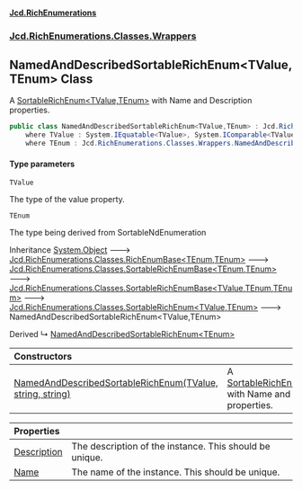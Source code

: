 #### [Jcd.RichEnumerations](index.md 'index')
### [Jcd.RichEnumerations.Classes.Wrappers](Jcd.RichEnumerations.Classes.Wrappers.md 'Jcd.RichEnumerations.Classes.Wrappers')

## NamedAndDescribedSortableRichEnum<TValue,TEnum> Class

A [SortableRichEnum&lt;TValue,TEnum&gt;](Jcd.RichEnumerations.Classes.SortableRichEnum_TValue,TEnum_.md 'Jcd.RichEnumerations.Classes.SortableRichEnum<TValue,TEnum>')  with Name and Description properties.

```csharp
public class NamedAndDescribedSortableRichEnum<TValue,TEnum> : Jcd.RichEnumerations.Classes.SortableRichEnum<TValue, TEnum>
    where TValue : System.IEquatable<TValue>, System.IComparable<TValue>
    where TEnum : Jcd.RichEnumerations.Classes.Wrappers.NamedAndDescribedSortableRichEnum<TValue, TEnum>, System.IComparable<TEnum>, Jcd.RichEnumerations.Classes.ISortableRichEnumValueProvider<TValue>
```
#### Type parameters

<a name='Jcd.RichEnumerations.Classes.Wrappers.NamedAndDescribedSortableRichEnum_TValue,TEnum_.TValue'></a>

`TValue`

The type of the value property.

<a name='Jcd.RichEnumerations.Classes.Wrappers.NamedAndDescribedSortableRichEnum_TValue,TEnum_.TEnum'></a>

`TEnum`

The type being derived from SortableNdEnumeration

Inheritance [System.Object](https://docs.microsoft.com/en-us/dotnet/api/System.Object 'System.Object') &#129106; [Jcd.RichEnumerations.Classes.RichEnumBase&lt;](Jcd.RichEnumerations.Classes.RichEnumBase_TEnumeration,TEnumeratedItem_.md 'Jcd.RichEnumerations.Classes.RichEnumBase<TEnumeration,TEnumeratedItem>')[TEnum](Jcd.RichEnumerations.Classes.Wrappers.NamedAndDescribedSortableRichEnum_TValue,TEnum_.md#Jcd.RichEnumerations.Classes.Wrappers.NamedAndDescribedSortableRichEnum_TValue,TEnum_.TEnum 'Jcd.RichEnumerations.Classes.Wrappers.NamedAndDescribedSortableRichEnum<TValue,TEnum>.TEnum')[,](Jcd.RichEnumerations.Classes.RichEnumBase_TEnumeration,TEnumeratedItem_.md 'Jcd.RichEnumerations.Classes.RichEnumBase<TEnumeration,TEnumeratedItem>')[TEnum](Jcd.RichEnumerations.Classes.Wrappers.NamedAndDescribedSortableRichEnum_TValue,TEnum_.md#Jcd.RichEnumerations.Classes.Wrappers.NamedAndDescribedSortableRichEnum_TValue,TEnum_.TEnum 'Jcd.RichEnumerations.Classes.Wrappers.NamedAndDescribedSortableRichEnum<TValue,TEnum>.TEnum')[&gt;](Jcd.RichEnumerations.Classes.RichEnumBase_TEnumeration,TEnumeratedItem_.md 'Jcd.RichEnumerations.Classes.RichEnumBase<TEnumeration,TEnumeratedItem>') &#129106; [Jcd.RichEnumerations.Classes.SortableRichEnumBase&lt;](Jcd.RichEnumerations.Classes.SortableRichEnumBase_TEnumeration,TEnumeratedItem_.md 'Jcd.RichEnumerations.Classes.SortableRichEnumBase<TEnumeration,TEnumeratedItem>')[TEnum](Jcd.RichEnumerations.Classes.Wrappers.NamedAndDescribedSortableRichEnum_TValue,TEnum_.md#Jcd.RichEnumerations.Classes.Wrappers.NamedAndDescribedSortableRichEnum_TValue,TEnum_.TEnum 'Jcd.RichEnumerations.Classes.Wrappers.NamedAndDescribedSortableRichEnum<TValue,TEnum>.TEnum')[,](Jcd.RichEnumerations.Classes.SortableRichEnumBase_TEnumeration,TEnumeratedItem_.md 'Jcd.RichEnumerations.Classes.SortableRichEnumBase<TEnumeration,TEnumeratedItem>')[TEnum](Jcd.RichEnumerations.Classes.Wrappers.NamedAndDescribedSortableRichEnum_TValue,TEnum_.md#Jcd.RichEnumerations.Classes.Wrappers.NamedAndDescribedSortableRichEnum_TValue,TEnum_.TEnum 'Jcd.RichEnumerations.Classes.Wrappers.NamedAndDescribedSortableRichEnum<TValue,TEnum>.TEnum')[&gt;](Jcd.RichEnumerations.Classes.SortableRichEnumBase_TEnumeration,TEnumeratedItem_.md 'Jcd.RichEnumerations.Classes.SortableRichEnumBase<TEnumeration,TEnumeratedItem>') &#129106; [Jcd.RichEnumerations.Classes.SortableRichEnumBase&lt;](Jcd.RichEnumerations.Classes.SortableRichEnumBase_TValue,TEnumeration,TEnumeratedItem_.md 'Jcd.RichEnumerations.Classes.SortableRichEnumBase<TValue,TEnumeration,TEnumeratedItem>')[TValue](Jcd.RichEnumerations.Classes.Wrappers.NamedAndDescribedSortableRichEnum_TValue,TEnum_.md#Jcd.RichEnumerations.Classes.Wrappers.NamedAndDescribedSortableRichEnum_TValue,TEnum_.TValue 'Jcd.RichEnumerations.Classes.Wrappers.NamedAndDescribedSortableRichEnum<TValue,TEnum>.TValue')[,](Jcd.RichEnumerations.Classes.SortableRichEnumBase_TValue,TEnumeration,TEnumeratedItem_.md 'Jcd.RichEnumerations.Classes.SortableRichEnumBase<TValue,TEnumeration,TEnumeratedItem>')[TEnum](Jcd.RichEnumerations.Classes.Wrappers.NamedAndDescribedSortableRichEnum_TValue,TEnum_.md#Jcd.RichEnumerations.Classes.Wrappers.NamedAndDescribedSortableRichEnum_TValue,TEnum_.TEnum 'Jcd.RichEnumerations.Classes.Wrappers.NamedAndDescribedSortableRichEnum<TValue,TEnum>.TEnum')[,](Jcd.RichEnumerations.Classes.SortableRichEnumBase_TValue,TEnumeration,TEnumeratedItem_.md 'Jcd.RichEnumerations.Classes.SortableRichEnumBase<TValue,TEnumeration,TEnumeratedItem>')[TEnum](Jcd.RichEnumerations.Classes.Wrappers.NamedAndDescribedSortableRichEnum_TValue,TEnum_.md#Jcd.RichEnumerations.Classes.Wrappers.NamedAndDescribedSortableRichEnum_TValue,TEnum_.TEnum 'Jcd.RichEnumerations.Classes.Wrappers.NamedAndDescribedSortableRichEnum<TValue,TEnum>.TEnum')[&gt;](Jcd.RichEnumerations.Classes.SortableRichEnumBase_TValue,TEnumeration,TEnumeratedItem_.md 'Jcd.RichEnumerations.Classes.SortableRichEnumBase<TValue,TEnumeration,TEnumeratedItem>') &#129106; [Jcd.RichEnumerations.Classes.SortableRichEnum&lt;](Jcd.RichEnumerations.Classes.SortableRichEnum_TValue,TEnum_.md 'Jcd.RichEnumerations.Classes.SortableRichEnum<TValue,TEnum>')[TValue](Jcd.RichEnumerations.Classes.Wrappers.NamedAndDescribedSortableRichEnum_TValue,TEnum_.md#Jcd.RichEnumerations.Classes.Wrappers.NamedAndDescribedSortableRichEnum_TValue,TEnum_.TValue 'Jcd.RichEnumerations.Classes.Wrappers.NamedAndDescribedSortableRichEnum<TValue,TEnum>.TValue')[,](Jcd.RichEnumerations.Classes.SortableRichEnum_TValue,TEnum_.md 'Jcd.RichEnumerations.Classes.SortableRichEnum<TValue,TEnum>')[TEnum](Jcd.RichEnumerations.Classes.Wrappers.NamedAndDescribedSortableRichEnum_TValue,TEnum_.md#Jcd.RichEnumerations.Classes.Wrappers.NamedAndDescribedSortableRichEnum_TValue,TEnum_.TEnum 'Jcd.RichEnumerations.Classes.Wrappers.NamedAndDescribedSortableRichEnum<TValue,TEnum>.TEnum')[&gt;](Jcd.RichEnumerations.Classes.SortableRichEnum_TValue,TEnum_.md 'Jcd.RichEnumerations.Classes.SortableRichEnum<TValue,TEnum>') &#129106; NamedAndDescribedSortableRichEnum<TValue,TEnum>

Derived
&#8627; [NamedAndDescribedSortableRichEnum&lt;TEnum&gt;](Jcd.RichEnumerations.Classes.Wrappers.NamedAndDescribedSortableRichEnum_TEnum_.md 'Jcd.RichEnumerations.Classes.Wrappers.NamedAndDescribedSortableRichEnum<TEnum>')

| Constructors | |
| :--- | :--- |
| [NamedAndDescribedSortableRichEnum(TValue, string, string)](Jcd.RichEnumerations.Classes.Wrappers.NamedAndDescribedSortableRichEnum_TValue,TEnum_.NamedAndDescribedSortableRichEnum(TValue,string,string).md 'Jcd.RichEnumerations.Classes.Wrappers.NamedAndDescribedSortableRichEnum<TValue,TEnum>.NamedAndDescribedSortableRichEnum(TValue, string, string)') | A [SortableRichEnum&lt;TValue,TEnum&gt;](Jcd.RichEnumerations.Classes.SortableRichEnum_TValue,TEnum_.md 'Jcd.RichEnumerations.Classes.SortableRichEnum<TValue,TEnum>')  with Name and Description properties. |

| Properties | |
| :--- | :--- |
| [Description](Jcd.RichEnumerations.Classes.Wrappers.NamedAndDescribedSortableRichEnum_TValue,TEnum_.Description.md 'Jcd.RichEnumerations.Classes.Wrappers.NamedAndDescribedSortableRichEnum<TValue,TEnum>.Description') | The description of the instance. This should be unique. |
| [Name](Jcd.RichEnumerations.Classes.Wrappers.NamedAndDescribedSortableRichEnum_TValue,TEnum_.Name.md 'Jcd.RichEnumerations.Classes.Wrappers.NamedAndDescribedSortableRichEnum<TValue,TEnum>.Name') | The name of the instance. This should be unique. |
